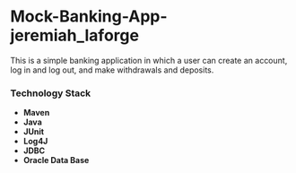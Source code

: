 
<h1> Mock-Banking-App-jeremiah_laforge </h1>
<p>
This is a simple banking application in which a user can create an account, log in and log out, and make withdrawals and deposits.
</p>
<p>
<h3>Technology Stack</h3>
<ul>
<strong>
<li>
Maven
</li>
<li>Java
</li>
<li>
JUnit
</li>
<li>
Log4J
</li>
<li>
JDBC
</li>
<li>
Oracle Data Base
</li>
</strong>
</ul>
</p>
